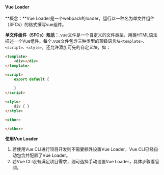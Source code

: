 #### Vue Loader

**概念：**Vue Loader是一个webpack的loader，运行以一种名为单文件组件（SFCs）的格式撰写vue组件。

**单文件组件（SFCs）规范：**.vue文件是一个自定义的文件类型，用类HTML语法描述一个Vue组件。每个.vue文件包含三种类型的顶级语言块```<template>、<script>、<style>```，还允许添加可先的自定义块，如：

```html
<template>
    <div></div>
</template>

<script>
    export default {
        
    }
</script>

<style>
    div { }
</style>

<other>

</other>
```

**使用Vue Loader**

1. 若使用Vue CLI进行项目开发则不需要额外设置Vue Loader，Vue CLI已经自动包含并配置了Vue Loader。
2. 若Vue CLI没有满足项目需求，则可选择手动设置Vue Loader，具体步骤看官网。